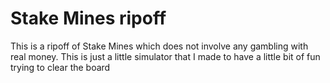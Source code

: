 # Stake Mines ripoff
 
This is a ripoff of Stake Mines which does not involve any gambling with real money. This is just a little simulator that I made to have a little bit of fun trying to clear the board
